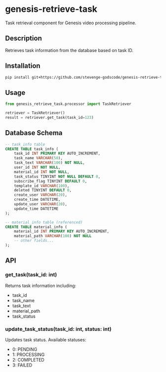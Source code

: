 # genesis-retrieve-task

Task retrieval component for Genesis video processing pipeline.

## Description
Retrieves task information from the database based on task ID.

## Installation
```bash
pip install git+https://github.com/stevenge-godscode/genesis-retrieve-task.git
```

## Usage
```python
from genesis_retrieve_task.processor import TaskRetriever

retriever = TaskRetriever()
result = retriever.get_task(task_id=123)
```

## Database Schema
```sql
-- task_info table
CREATE TABLE task_info (
    task_id INT PRIMARY KEY AUTO_INCREMENT,
    task_name VARCHAR(50),
    task_text VARCHAR(100) NOT NULL,
    user_id INT NOT NULL,
    material_id INT NOT NULL,
    task_status TINYINT NOT NULL DEFAULT 0,
    subscribe_flag TINYINT DEFAULT 0,
    template_id VARCHAR(100),
    deleted TINYINT DEFAULT 0,
    create_user VARCHAR(20),
    create_time DATETIME,
    update_user VARCHAR(20),
    update_time DATETIME
);

-- material_info table (referenced)
CREATE TABLE material_info (
    material_id INT PRIMARY KEY AUTO_INCREMENT,
    material_path VARCHAR(100) NOT NULL
    -- other fields...
);
```

## API
### get_task(task_id: int)
Returns task information including:
- task_id
- task_name
- task_text
- material_path
- task_status

### update_task_status(task_id: int, status: int)
Updates task status. Available statuses:
- 0: PENDING
- 1: PROCESSING
- 2: COMPLETED
- 3: FAILED
